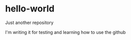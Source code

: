 # hello-world
Just another repository


I'm writing it for testing and learning how to use the github
